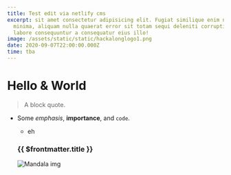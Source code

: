 ```yaml
---
title: Test edit via netlify cms
excerpt: sit amet consectetur adipisicing elit. Fugiat similique enim nemo
  minima, aliquam nulla quaerat error sit totam sequi deleniti corrupti nam quae
  labore consequuntur a consequatur eius illo!
image: /assets/static/static/hackalonglogo1.png
date: 2020-09-07T22:00:00.000Z
time: tba
---
```

# Hello & World

> A block quote.

* Some *emphasis*, **importance**, and `code`.

  * eh

  ### {{ $frontmatter.title }}

  ![Mandala img](/uploads/bw_mandala.svg "Mandala")